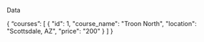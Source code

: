 Data

{
    “courses”: [
        {
            "id": 1,
            "course_name": "Troon North",
            "location": "Scottsdale, AZ",
            "price": "200"
        }
    ]
}
